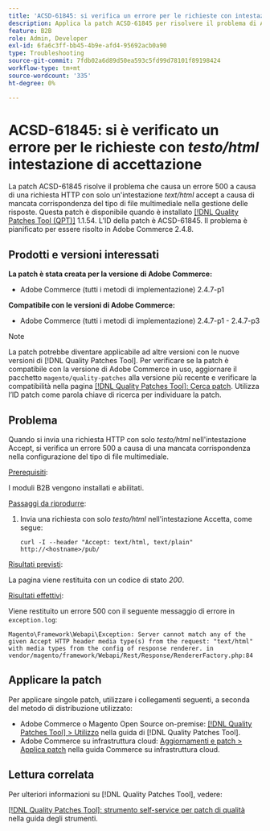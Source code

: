 ```yaml
---
title: 'ACSD-61845: si verifica un errore per le richieste con intestazione di accettazione testo/html'
description: Applica la patch ACSD-61845 per risolvere il problema di Adobe Commerce, per cui l’invio di una richiesta HTTP con solo un’intestazione *text/html* accept causa un errore 500, con i moduli B2B installati.
feature: B2B
role: Admin, Developer
exl-id: 6fa6c3ff-bb45-4b9e-afd4-95692acb0a90
type: Troubleshooting
source-git-commit: 7fdb02a6d89d50ea593c5fd99d78101f89198424
workflow-type: tm+mt
source-wordcount: '335'
ht-degree: 0%

---
```


# ACSD-61845: si è verificato un errore per le richieste con *testo/html* intestazione di accettazione

La patch ACSD-61845 risolve il problema che causa un errore 500 a causa di una richiesta HTTP con solo un&#39;intestazione *text/html* accept a causa di mancata corrispondenza del tipo di file multimediale nella gestione delle risposte. Questa patch è disponibile quando è installato [[!DNL Quality Patches Tool (QPT)]](/help/tools/quality-patches-tool/quality-patches-tool-to-self-serve-quality-patches.md) 1.1.54. L’ID della patch è ACSD-61845. Il problema è pianificato per essere risolto in Adobe Commerce 2.4.8.

## Prodotti e versioni interessati

**La patch è stata creata per la versione di Adobe Commerce:**

* Adobe Commerce (tutti i metodi di implementazione) 2.4.7-p1

**Compatibile con le versioni di Adobe Commerce:**

* Adobe Commerce (tutti i metodi di implementazione) 2.4.7-p1 - 2.4.7-p3

>[!NOTE]
>
>La patch potrebbe diventare applicabile ad altre versioni con le nuove versioni di [!DNL Quality Patches Tool]. Per verificare se la patch è compatibile con la versione di Adobe Commerce in uso, aggiornare il pacchetto `magento/quality-patches` alla versione più recente e verificare la compatibilità nella pagina [[!DNL Quality Patches Tool]: Cerca patch](https://experienceleague.adobe.com/tools/commerce-quality-patches/index.html?lang=it). Utilizza l’ID patch come parola chiave di ricerca per individuare la patch.

## Problema

Quando si invia una richiesta HTTP con solo *testo/html* nell&#39;intestazione Accept, si verifica un errore 500 a causa di una mancata corrispondenza nella configurazione del tipo di file multimediale.

<u>Prerequisiti</u>:

I moduli B2B vengono installati e abilitati.

<u>Passaggi da riprodurre</u>:

1. Invia una richiesta con solo *testo/html* nell&#39;intestazione Accetta, come segue:

   ```
   curl -I --header "Accept: text/html, text/plain" http://<hostname>/pub/
   ```

<u>Risultati previsti</u>:

La pagina viene restituita con un codice di stato *200*.

<u>Risultati effettivi</u>:

Viene restituito un errore 500 con il seguente messaggio di errore in `exception.log`:

```
Magento\Framework\Webapi\Exception: Server cannot match any of the given Accept HTTP header media type(s) from the request: "text/html" with media types from the config of response renderer. in vendor/magento/framework/Webapi/Rest/Response/RendererFactory.php:84
```

## Applicare la patch

Per applicare singole patch, utilizzare i collegamenti seguenti, a seconda del metodo di distribuzione utilizzato:

* Adobe Commerce o Magento Open Source on-premise: [[!DNL Quality Patches Tool] > Utilizzo](/help/tools/quality-patches-tool/usage.md) nella guida di [!DNL Quality Patches Tool].
* Adobe Commerce su infrastruttura cloud: [Aggiornamenti e patch > Applica patch](https://experienceleague.adobe.com/docs/commerce-cloud-service/user-guide/develop/upgrade/apply-patches.html?lang=it) nella guida Commerce su infrastruttura cloud.

## Lettura correlata

Per ulteriori informazioni su [!DNL Quality Patches Tool], vedere:

[[!DNL Quality Patches Tool]: strumento self-service per patch di qualità](/help/tools/quality-patches-tool/quality-patches-tool-to-self-serve-quality-patches.md) nella guida degli strumenti.
